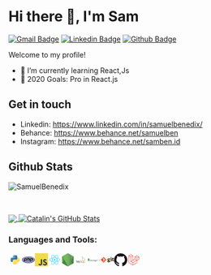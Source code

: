 # Hi there 👋, I'm Sam

[![Gmail Badge](https://img.shields.io/badge/samben.id@gmail.com-c14438?style=flat&logo=Gmail&logoColor=white&link=mailto:samben.id@gmail.com)](mailto:samben.id0@gmail.com)
[![Linkedin Badge](https://img.shields.io/badge/-SamuelBenedict-blue?style=flat&logo=Linkedin&logoColor=white&link=https://www.linkedin.com/in/samuelbenedix/)](https://www.linkedin.com/in/samuelbenedix/)
[![Github Badge](https://img.shields.io/badge/SamuelBenedix-grey?style=flat&logo=github&logoColor=white&link=https://github.com/SamuelBenedix/)](https://www.github.com/SamuelBenedix/)

Welcome to my profile!

- 🌱 I’m currently learning React,Js
- 🥅 2020 Goals: Pro in React.js

## Get in touch

- Linkedin: https://www.linkedin.com/in/samuelbenedix/
- Behance: https://www.behance.net/samuelben
- Instagram: https://www.behance.net/samben.id

## Github Stats

<p align=left> <img src=https://komarev.com/ghpvc/?username=SamuelBenedix alt=SamuelBenedix /> </p>
<p><img src="https://visitor-badge.laobi.icu/badge?page_id=SamuelBenedix" alt=""/></p>

<a href="https://github.com/SamuelBenedix/SamuelBenedix">
  <img align="center" src="https://github-readme-stats.vercel.app/api/top-langs/?username=SamuelBenedix&hide=java,html&title_color=ffffff&text_color=c9cacc&icon_color=2bbc8a&bg_color=1d1f21" />
</a>

<a href="https://github.com/SamuelBenedix/SamuelBenedix">
  <img align="center" src="https://github-readme-stats.vercel.app/api?username=SamuelBenedix&show_icons=true&line_height=27&count_private=true&title_color=ffffff&text_color=c9cacc&icon_color=2bbc8a&bg_color=1d1f21" alt="Catalin's GitHub Stats" />
</a>

### Languages and Tools:

<img align="left" alt="Python" width="26px" src="https://raw.githubusercontent.com/github/explore/80688e429a7d4ef2fca1e82350fe8e3517d3494d/topics/python/python.png" />
<img align="left" alt="Php" width="26px" src="https://raw.githubusercontent.com/github/explore/80688e429a7d4ef2fca1e82350fe8e3517d3494d/topics/php/php.png" />
<img align="left" alt="JavaScript" width="26px" src="https://raw.githubusercontent.com/github/explore/80688e429a7d4ef2fca1e82350fe8e3517d3494d/topics/javascript/javascript.png" />
<img align="left" alt="React" width="26px" src="https://raw.githubusercontent.com/github/explore/80688e429a7d4ef2fca1e82350fe8e3517d3494d/topics/react/react.png" />
<img align="left" alt="Node.js" width="26px" src="https://raw.githubusercontent.com/github/explore/80688e429a7d4ef2fca1e82350fe8e3517d3494d/topics/nodejs/nodejs.png" />
<img align="left" alt="MySQL" width="26px" src="https://raw.githubusercontent.com/github/explore/80688e429a7d4ef2fca1e82350fe8e3517d3494d/topics/mysql/mysql.png" />

<img align="left" alt="MongoDB" width="26px" src="https://raw.githubusercontent.com/github/explore/80688e429a7d4ef2fca1e82350fe8e3517d3494d/topics/mongodb/mongodb.png" />
<img align="left" alt="Git" width="26px" src="https://raw.githubusercontent.com/github/explore/80688e429a7d4ef2fca1e82350fe8e3517d3494d/topics/git/git.png" />
<img align="left" alt="GitHub" width="26px" src="https://raw.githubusercontent.com/github/explore/78df643247d429f6cc873026c0622819ad797942/topics/github/github.png" />
<img align="left" alt="Laravel" width="26px" src="https://raw.githubusercontent.com/github/explore/e94815998e4e0713912fed477a1f346ec04c3da2/topics/laravel/laravel.png" />

<!-- - 🔭 I’m currently working on ... -->

<!-- - 👯 I’m looking to collaborate on ...
- 🤔 I’m looking for help with ...
- 💬 Ask me about ...
- 📫 How to reach me: ...
- 😄 Pronouns: ...
- ⚡ Fun fact: ... -->
